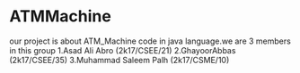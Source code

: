 # ATMMachine
our project is about   ATM_Machine code in java language.we are 3 members in this group 
1.Asad Ali Abro (2k17/CSEE/21)
2.GhayoorAbbas (2k17/CSEE/35)
3.Muhammad Saleem Palh (2k17/CSME/10)
